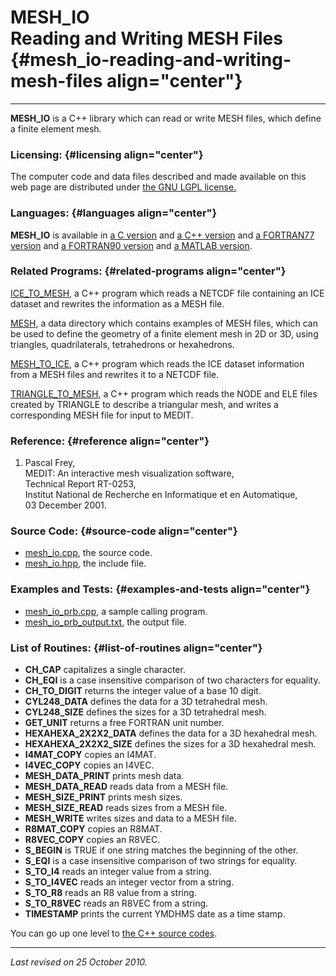 MESH\_IO\
Reading and Writing MESH Files {#mesh_io-reading-and-writing-mesh-files align="center"}
==============================

------------------------------------------------------------------------

**MESH\_IO** is a C++ library which can read or write MESH files, which
define a finite element mesh.

### Licensing: {#licensing align="center"}

The computer code and data files described and made available on this
web page are distributed under [the GNU LGPL
license.](../../txt/gnu_lgpl.txt)

### Languages: {#languages align="center"}

**MESH\_IO** is available in [a C
version](../../c_src/mesh_io/mesh_io.md) and [a C++
version](../../master/mesh_io/mesh_io.md) and [a FORTRAN77
version](../../f77_src/mesh_io/mesh_io.md) and [a FORTRAN90
version](../../f_src/mesh_io/mesh_io.md) and [a MATLAB
version](../../m_src/mesh_io/mesh_io.md).

### Related Programs: {#related-programs align="center"}

[ICE\_TO\_MESH](../../master/ice_to_mesh/ice_to_mesh.md), a C++
program which reads a NETCDF file containing an ICE dataset and rewrites
the information as a MESH file.

[MESH](../../data/mesh/mesh.md), a data directory which contains
examples of MESH files, which can be used to define the geometry of a
finite element mesh in 2D or 3D, using triangles, quadrilaterals,
tetrahedrons or hexahedrons.

[MESH\_TO\_ICE](../../master/mesh_to_ice/mesh_to_ice.md), a C++
program which reads the ICE dataset information from a MESH files and
rewrites it to a NETCDF file.

[TRIANGLE\_TO\_MESH](../../master/triangle_to_mesh/triangle_to_mesh.md),
a C++ program which reads the NODE and ELE files created by TRIANGLE to
describe a triangular mesh, and writes a corresponding MESH file for
input to MEDIT.

### Reference: {#reference align="center"}

1.  Pascal Frey,\
    MEDIT: An interactive mesh visualization software,\
    Technical Report RT-0253,\
    Institut National de Recherche en Informatique et en Automatique,\
    03 December 2001.

### Source Code: {#source-code align="center"}

-   [mesh\_io.cpp](mesh_io.cpp), the source code.
-   [mesh\_io.hpp](mesh_io.hpp), the include file.

### Examples and Tests: {#examples-and-tests align="center"}

-   [mesh\_io\_prb.cpp](mesh_io_prb.cpp), a sample calling program.
-   [mesh\_io\_prb\_output.txt](mesh_io_prb_output.txt), the output
    file.

### List of Routines: {#list-of-routines align="center"}

-   **CH\_CAP** capitalizes a single character.
-   **CH\_EQI** is a case insensitive comparison of two characters for
    equality.
-   **CH\_TO\_DIGIT** returns the integer value of a base 10 digit.
-   **CYL248\_DATA** defines the data for a 3D tetrahedral mesh.
-   **CYL248\_SIZE** defines the sizes for a 3D tetrahedral mesh.
-   **GET\_UNIT** returns a free FORTRAN unit number.
-   **HEXAHEXA\_2X2X2\_DATA** defines the data for a 3D hexahedral mesh.
-   **HEXAHEXA\_2X2X2\_SIZE** defines the sizes for a 3D hexahedral
    mesh.
-   **I4MAT\_COPY** copies an I4MAT.
-   **I4VEC\_COPY** copies an I4VEC.
-   **MESH\_DATA\_PRINT** prints mesh data.
-   **MESH\_DATA\_READ** reads data from a MESH file.
-   **MESH\_SIZE\_PRINT** prints mesh sizes.
-   **MESH\_SIZE\_READ** reads sizes from a MESH file.
-   **MESH\_WRITE** writes sizes and data to a MESH file.
-   **R8MAT\_COPY** copies an R8MAT.
-   **R8VEC\_COPY** copies an R8VEC.
-   **S\_BEGIN** is TRUE if one string matches the beginning of the
    other.
-   **S\_EQI** is a case insensitive comparison of two strings for
    equality.
-   **S\_TO\_I4** reads an integer value from a string.
-   **S\_TO\_I4VEC** reads an integer vector from a string.
-   **S\_TO\_R8** reads an R8 value from a string.
-   **S\_TO\_R8VEC** reads an R8VEC from a string.
-   **TIMESTAMP** prints the current YMDHMS date as a time stamp.

You can go up one level to [the C++ source codes](../cpp_src.md).

------------------------------------------------------------------------

*Last revised on 25 October 2010.*
